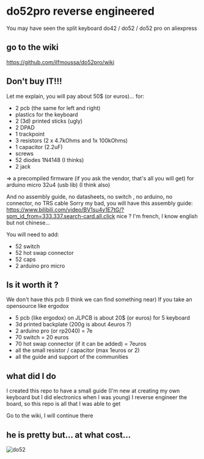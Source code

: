 # do52pro reverse engineered

You may have seen the split keyboard do42 / do52 / do52 pro on aliexpress

## go to the wiki

https://github.com/ilfmoussa/do52pro/wiki

## Don't buy IT!!!
Let me explain, you will pay about 50$ (or euros)... for:
- 2 pcb (the same for left and right)
- plastics for the keyboard
- 2 (3d) printed sticks (ugly)
- 2 DPAD
- 1 trackpoint
- 3 resistors (2 x 4.7kOhms and 1x 100kOhms)
- 1 capacitor (2.2uF)
- screws
- 52 diodes 1N4148 (I thinks)
- 2 jack

=> a precompiled firmware (if you ask the vendor, that's all you will get) for arduino micro 32u4 (usb lib) (I think also)

And no assembly guide, no datasheets, no switch , no arduino, no connector, no TRS cable
Sorry my bad, you will have this assembly guide: https://www.bilibili.com/video/BV1su4y1E7tG/?spm_id_from=333.337.search-card.all.click
nice ? I'm french, I know english but not chinese... 

You will need to add:
- 52 switch
- 52 hot swap connector
- 52 caps
- 2 arduino pro micro

## Is it worth it ?

We don't have this pcb (I think we can find something near)
If you take an opensource like ergodox
-  5 pcb (like ergodox) on JLPCB is about 20$ (or euros) for 5 keyboard
-  3d printed backplate (200g is about 4euros ?)
-  2 arduino pro (or rp2040) = 7e
-  70 switch = 20 euros
-  70 hot swap connector (if it can be added) = 7euros
-  all the small resistor / capacitor (max 1euros or 2)
-  all the guide and support of the communities

## what did I do

I created this repo to have a small guide (I'm new at creating my own keyboard but I did electronics when I was young)
I reverse engineer the board, so this repo is all that I was able to get

Go to the wiki, I will continue there

## he is pretty but... at what cost...
![do52](https://ae01.alicdn.com/kf/Safdcabb731644e18878e42763c222e19r.jpg_640x640q90.jpg)
